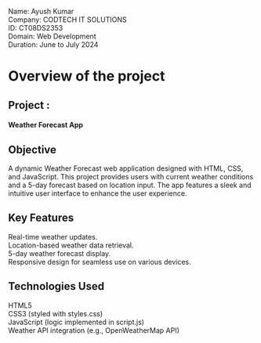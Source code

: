 Name: Ayush Kumar
<br>
Company: CODTECH IT SOLUTIONS
<br>
ID: CT08DS2353
<br>
Domain: Web Development
<br>
Duration: June to July 2024
<br>
<h1>Overview of the project</h1>

<h2>Project : <h4>Weather Forecast App</h4> </h2>
<h2>Objective </h2>A dynamic Weather Forecast web application designed with HTML, CSS, and JavaScript. This project provides users with current weather conditions and a 5-day forecast based on location input. The app features a sleek and intuitive user interface to enhance the user experience.

<h2>Key Features</h2>

Real-time weather updates.
<br>
Location-based weather data retrieval.
<br>
5-day weather forecast display.
<br>
Responsive design for seamless use on various devices.
<br>
<h2>Technologies Used</h2>

HTML5
<br>
CSS3 (styled with styles.css)
<br>
JavaScript (logic implemented in script.js)
<br>
Weather API integration (e.g., OpenWeatherMap API)
